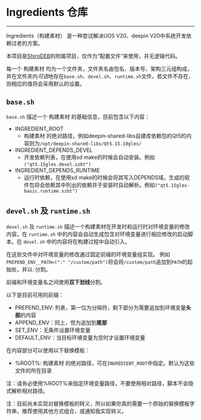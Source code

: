 # Ingredients 仓库

---

Ingredients（构建素材） 是一种尝试解决UOS V20、deepin V20中系统开发依赖过老的方案。

本项目是[ShiroDEB](https://github.com/shirodeb/shirodeb)的附属项目，仅作为“配置文件”来使用，并无逻辑代码。

每一个 构建素材 均为一个文件夹，文件夹名由包名、版本号、架构三元组构成，并在文件夹内*可选*地存在`base.sh`、`devel.sh`、`runtime.sh`文件，若文件不存在，则相应的值将会采用默认的设置。

## `base.sh`
`base.sh` 描述一个 构建素材 的基础信息，目前包含以下内容：

- INGREDIENT_ROOT
  - 构建素材 的绝对路径，例如deepin-shared-libs自建库依赖包的Qt5的内容则为`/opt/deepin-shared-libs/Qt5.15.10gles/`
- INGREDIENT_DEPENDS_DEVEL
  - 开发依赖列表，在使用sd make的时候会自动安装。例如`("qt5.15gles.devel.szbt")`
- INGREDIENT_DEPENDS_RUNTIME
  - 运行时依赖，在使用sd make的时候会将其写入DEPENDS域，生成的软件包将会依赖其中列出的依赖并于安装时自动解析。例如`("qt5.15gles-basic.runtime.szbt")`

## `devel.sh` 及 `runtime.sh`
`devel.sh` 及 `runtime.sh` 描述一个构建素材在开发时和运行时对环境变量的修改内容。在 `runtime.sh` 中的内容会自动生成包含对环境变量进行相应修改的启动脚本。在 `devel.sh` 中的内容将在构建过程中自动引入。

在这些文件中对环境变量的修改通过固定前缀的环境变量组实现。
例如`PREPEND_ENV__PATH=(":" "/custom/path")`将会将`/custom/path`追加到`PATH`的起始处，并以`:`分割。

前缀和环境变量名之间使用**双下划线**分割。

以下是目前可用的前缀：

- PREPEND_ENV: 列表，第一位为分隔符，剩下部分为需要追加到环境变量**头部**的内容
- APPEND_ENV：同上，但为追加到**尾部**
- SET_ENV：无条件设置环境变量
- DEFAULT_ENV：当目标环境变量为空时才设置环境变量

在内容部分可以使用以下替换模板：

- %ROOT%: 构建素材 的绝对路径，可在`INGREDIENT_ROOT`中指定。默认为这些文件的所在目录
  
注：请务必使用%ROOT%来指定环境变量路径，不要使用相对路径，脚本不会隐式解析相对路径。

注：目前尚未实现对替换模板的转义，所以如果你真的需要一个原始的替换模板字符串，推荐使用其他方式组合，或通知我实现转义。